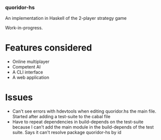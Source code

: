 ### quoridor-hs

An implementation in Haskell of the 2-player strategy game

Work-in-progress.

# Features considered
- Online multiplayer
- Competent AI
- A CLI interface
- A web application

# Issues
- Can't see errors with hdevtools when editing quoridor.hs the main file.
    Started after adding a test-suite to the cabal file
- Have to repeat dependencies in build-depends on the test-suite
    because I can't add the main module in the build-depends of
    the test suite. Says it can't resolve package quoridor-hs by id
